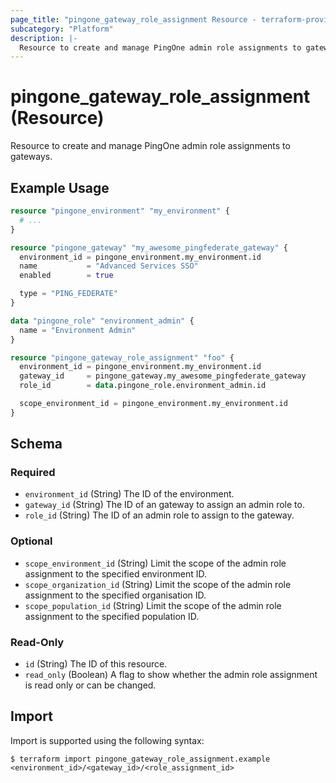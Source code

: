 ```yaml
---
page_title: "pingone_gateway_role_assignment Resource - terraform-provider-pingone"
subcategory: "Platform"
description: |-
  Resource to create and manage PingOne admin role assignments to gateways.
---
```


# pingone_gateway_role_assignment (Resource)

Resource to create and manage PingOne admin role assignments to gateways.

## Example Usage

```terraform
resource "pingone_environment" "my_environment" {
  # ...
}

resource "pingone_gateway" "my_awesome_pingfederate_gateway" {
  environment_id = pingone_environment.my_environment.id
  name           = "Advanced Services SSO"
  enabled        = true

  type = "PING_FEDERATE"
}

data "pingone_role" "environment_admin" {
  name = "Environment Admin"
}

resource "pingone_gateway_role_assignment" "foo" {
  environment_id = pingone_environment.my_environment.id
  gateway_id     = pingone_gateway.my_awesome_pingfederate_gateway
  role_id        = data.pingone_role.environment_admin.id

  scope_environment_id = pingone_environment.my_environment.id
}
```

<!-- schema generated by tfplugindocs -->
## Schema

### Required

- `environment_id` (String) The ID of the environment.
- `gateway_id` (String) The ID of an gateway to assign an admin role to.
- `role_id` (String) The ID of an admin role to assign to the gateway.

### Optional

- `scope_environment_id` (String) Limit the scope of the admin role assignment to the specified environment ID.
- `scope_organization_id` (String) Limit the scope of the admin role assignment to the specified organisation ID.
- `scope_population_id` (String) Limit the scope of the admin role assignment to the specified population ID.

### Read-Only

- `id` (String) The ID of this resource.
- `read_only` (Boolean) A flag to show whether the admin role assignment is read only or can be changed.

## Import

Import is supported using the following syntax:

```shell
$ terraform import pingone_gateway_role_assignment.example <environment_id>/<gateway_id>/<role_assignment_id>
```
